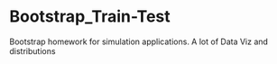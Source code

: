 # Bootstrap_Train-Test
Bootstrap homework for simulation applications. A lot of Data Viz and distributions
